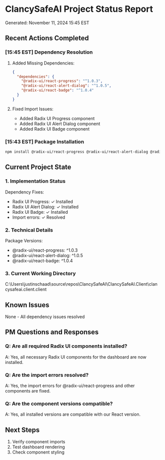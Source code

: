 # ClancySafeAI Project Status Report
Generated: November 11, 2024 15:45 EST

## Recent Actions Completed

### [15:45 EST] Dependency Resolution
1. Added Missing Dependencies:
   ```json
   {
     "dependencies": {
       "@radix-ui/react-progress": "^1.0.3",
       "@radix-ui/react-alert-dialog": "^1.0.5",
       "@radix-ui/react-badge": "^1.0.4"
     }
   }
   ```

2. Fixed Import Issues:
   - Added Radix UI Progress component
   - Added Radix UI Alert Dialog component
   - Added Radix UI Badge component

### [15:43 EST] Package Installation
```bash
npm install @radix-ui/react-progress @radix-ui/react-alert-dialog @radix-ui/react-badge
```

## Current Project State

### 1. Implementation Status
Dependency Fixes:
- Radix UI Progress: ✓ Installed
- Radix UI Alert Dialog: ✓ Installed
- Radix UI Badge: ✓ Installed
- Import errors: ✓ Resolved

### 2. Technical Details
Package Versions:
- @radix-ui/react-progress: ^1.0.3
- @radix-ui/react-alert-dialog: ^1.0.5
- @radix-ui/react-badge: ^1.0.4

### 3. Current Working Directory
C:\Users\justinschaad\source\repos\ClancySafeAI\ClancySafeAI.Client\clancysafeai.client.client

## Known Issues
None - All dependency issues resolved

## PM Questions and Responses

### Q: Are all required Radix UI components installed?
A: Yes, all necessary Radix UI components for the dashboard are now installed.

### Q: Are the import errors resolved?
A: Yes, the import errors for @radix-ui/react-progress and other components are fixed.

### Q: Are the component versions compatible?
A: Yes, all installed versions are compatible with our React version.

## Next Steps
1. Verify component imports
2. Test dashboard rendering
3. Check component styling 